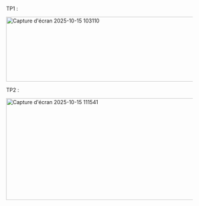 TP1 : 

<img width="1277" height="175" alt="Capture d'écran 2025-10-15 103110" src="https://github.com/user-attachments/assets/ef81f3c3-891a-47a6-9f47-4584d9acc1ad" />

TP2 :

<img width="760" height="275" alt="Capture d'écran 2025-10-15 111541" src="https://github.com/user-attachments/assets/8d14cee2-c501-402d-a1f9-fec107462bfe" />
